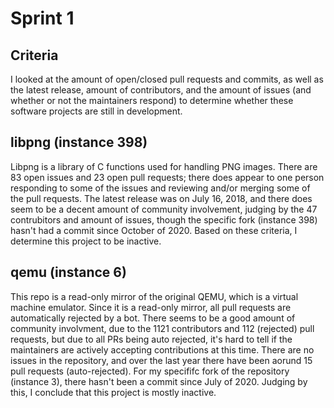 # Sprint 1

## Criteria

I looked at the amount of open/closed pull requests and commits, as well as the latest release, amount of contributors, and the amount of issues (and whether or not the maintainers respond) to determine whether these software projects are still in development.

## libpng (instance 398)

Libpng is a library of C functions used for handling PNG images. There are 83 open issues and 23 open pull requests; there does appear to one person responding to some of the issues and reviewing and/or merging some of the pull requests. The latest release was on July 16, 2018, and there does seem to be a decent amount of community involvement, judging by the 47 contrubitors and amount of issues, though the specific fork (instance 398) hasn't had a commit since October of 2020. Based on these criteria, I determine this project to be inactive.

## qemu (instance 6)

This repo is a read-only mirror of the original QEMU, which is a virtual machine emulator. Since it is a read-only mirror, all pull requests are automatically rejected by a bot. There seems to be a good amount of community involvment, due to the 1121 contributors and 112 (rejected) pull requests, but due to all PRs being auto rejected, it's hard to tell if the maintainers are actively accepting contributions at this time. There are no issues in the repository, and over the last year there have been aorund 15 pull requests (auto-rejected). For my specififc fork of the repository (instance 3), there hasn't been a commit since July of 2020. Judging by this, I conclude that this project is mostly inactive.
